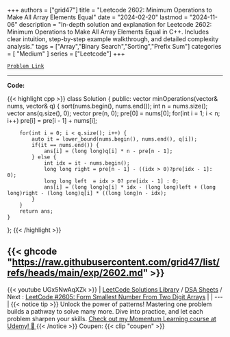 
+++
authors = ["grid47"]
title = "Leetcode 2602: Minimum Operations to Make All Array Elements Equal"
date = "2024-02-20"
lastmod = "2024-11-06"
description = "In-depth solution and explanation for Leetcode 2602: Minimum Operations to Make All Array Elements Equal in C++. Includes clear intuition, step-by-step example walkthrough, and detailed complexity analysis."
tags = ["Array","Binary Search","Sorting","Prefix Sum"]
categories = [
    "Medium"
]
series = ["Leetcode"]
+++



[`Problem Link`](https://leetcode.com/problems/minimum-operations-to-make-all-array-elements-equal/description/)

---
**Code:**

{{< highlight cpp >}}
class Solution {
public:
    vector<long long> minOperations(vector<int>& nums, vector<int>& q) {
        sort(nums.begin(), nums.end());
        int n = nums.size();
        vector<long long> ans(q.size(), 0);
        vector<long long> pre(n, 0);
        pre[0] = nums[0];
        for(int i = 1; i < n; i++)
            pre[i] = pre[i - 1] + nums[i];
        
        for(int i = 0; i < q.size(); i++) {
            auto it = lower_bound(nums.begin(), nums.end(), q[i]);
            if(it == nums.end()) {
                ans[i] = (long long)q[i] * n - pre[n - 1];
            } else {
                int idx = it - nums.begin();
                long long right = pre[n - 1] - ((idx > 0)?pre[idx - 1]: 0);
                long long left  = idx > 0? pre[idx - 1] : 0;
                ans[i] = (long long)q[i] * idx - (long long)left + (long long)right - (long long)q[i] * ((long long)n - idx);
            }
        }
        return ans;
    }
};
{{< /highlight >}}

{{< ghcode "https://raw.githubusercontent.com/grid47/list/refs/heads/main/exp/2602.md" >}}
---
{{< youtube UGx5NwAqXZk >}}
| [LeetCode Solutions Library](https://grid47.xyz/leetcode/) / [DSA Sheets](https://grid47.xyz/sheets/) / Next : [LeetCode #2605: Form Smallest Number From Two Digit Arrays](https://grid47.xyz/posts/leetcode-2605-form-smallest-number-from-two-digit-arrays-solution/) |
| --- |
{{< notice tip >}}
Unlock the power of patterns! Mastering one problem builds a pathway to solve many more. Dive into practice, and let each problem sharpen your skills. [Check out my Momentum Learning course at Udemy! 🚀 ](https://www.udemy.com/course/algorithms-and-data-structures-in-cpp/)
{{< /notice >}}
Coupen: {{< clip "coupen" >}}
